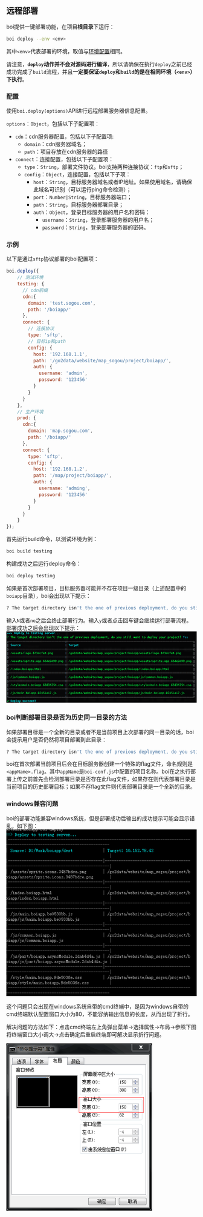 ## 远程部署

boi提供一键部署功能，在项目**根目录**下运行：

```bash
boi deploy --env <env>
```

其中`<env>`代表部署的环境，取值与[环境配置](_config-env.md)相同。

请注意，**`deploy`动作并不会对源码进行编译**，所以请确保在执行`deploy`之前已经成功完成了`build`流程，并且**一定要保证`deploy`和`build`的是在相同环境（`<env>`）下执行**。

### 配置

使用`boi.deploy(options)`API进行远程部署服务器信息配置。

`options`：`Object`，包括以下子配置项：
* `cdn`：cdn服务器配置，包括以下子配置项:
    * `domain`：cdn服务器域名；
    * `path`：项目存放在cdn服务器的路径
* `connect`：连接配置，包括以下子配置项：
  * `type`：`String`，部署文件协议。boi支持两种连接协议：`ftp`和`sftp`；
  * `config`：`Object`，连接配置，包括以下子项：
    * `host`：`String`，目标服务器域名或者IP地址。如果使用域名，请确保此域名可识别（可以运行ping命令检测）；
    * `port`：`Number|String`，目标服务器端口；
    * `path`：`String`，目标服务器部署目录；
    * `auth`：`Object`，登录目标服务器的用户名和密码：
      * `username`：`String`，登录部署服务器的用户名；
      * `password`：`String`，登录部署服务器的密码。

### 示例

以下是通过`sftp`协议部署的boi配置项：

```JavaScript
boi.deploy({
    // 测试环境
    testing: {
      // cdn前缀
      cdn:{
        domain: 'test.sogou.com',
        path: '/boiapp/'
      },
      connect: {
        // 连接协议
        type: 'sftp',
        // 目标ip和path
        config: {
          host: '192.168.1.1',
          path: '/go2data/website/map_sogou/project/boiapp/',
          auth: {
            username: 'admin',
            password: '123456'
          }
        }
      }
    },
    // 生产环境
    prod: {
      cdn:{
        domain: 'map.sogou.com',
        path: '/boiapp/'
      },
      connect: {
        type: 'sftp',
        config: {
          host: '192.168.1.2',
          path: '/map/project/boiapp/',
          auth: {
            username: 'adming',
            password: '123456'
          }
        }
      }
    }
});
```

首先运行build命令，以测试环境为例：
```bash
boi build testing
```

构建成功之后运行deploy命令：
```bash
boi deploy testing
```

如果是首次部署项目，目标服务器可能并不存在项目一级目录（上述配置中的`boiapp`目录），boi会出现以下提示：
```bash
? The target directory isn't the one of previous deployment, do you still want to deploy your project?
```

输入`N`或者`no`之后会终止部署行为。输入`y`或者点击回车键会继续运行部署流程。部署成功之后会出现以下提示：
![](./assets/deploy_suc.png)

### boi判断部署目录是否为历史同一目录的方法
如果部署目标是一个全新的目录或者不是当前项目上次部署的同一目录的话，boi会提示用户是否仍然将项目部署到此目录：
```bash
? The target directory isn't the one of previous deployment, do you still want to deploy your project?
```

boi在首次部署当前项目后会在目标服务器创建一个特殊的flag文件，命名规则是`<appName>.flag`。其中`appName`是`boi-conf.js`中配置的项目名称。boi在之执行部署上传之前首先会检测部署目录是否存在此flag文件，如果存在则代表部署目录是当前项目的历史部署目标；如果不存flag文件则代表部署目录是一个全新的目录。

### windows兼容问题
boi的部署功能兼容windows系统，但是部署成功后输出的成功提示可能会显示错乱，如下图：
![](./assets/win-err.png)

这个问题只会出现在windows系统自带的cmd终端中，是因为windows自带的cmd终端默认配置窗口大小为80，不能容纳输出信息的长度，从而出现了折行。

解决问题的方法如下：点击cmd终端左上角弹出菜单->选择属性->布局->参照下图将终端窗口大小调大->点击确定后重启终端即可解决显示折行问题。

![](./assets/win-setting.png)
